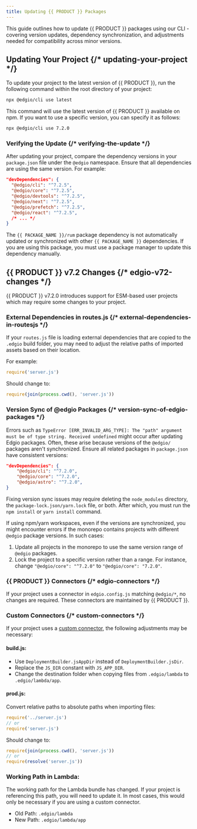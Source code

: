 ```yaml
---
title: Updating {{ PRODUCT }} Packages
---
```


This guide outlines how to update {{ PRODUCT }} packages using our CLI - covering version updates, dependency synchronization, and adjustments needed for compatibility across minor versions.


## Updating Your Project {/* updating-your-project */}

To update your project to the latest version of {{ PRODUCT }}, run the following command within the root directory of your project:

```bash
npx @edgio/cli use latest
```

This command will use the latest version of {{ PRODUCT }} available on npm. If you want to use a specific version, you can specify it as follows:

```bash
npx @edgio/cli use 7.2.0
```

### Verifying the Update {/* verifying-the-update */}

After updating your project, compare the dependency versions in your `package.json` file under the `@edgio` namespace. Ensure that all dependencies are using the same version. For example:

```json
"devDependencies": {
  "@edgio/cli": "^7.2.5",
  "@edgio/core": "^7.2.5",
  "@edgio/devtools": "^7.2.5",
  "@edgio/next": "^7.2.5",
  "@edgio/prefetch": "^7.2.5",
  "@edgio/react": "^7.2.5",
  /* ... */
}
```

<Callout type="info">

  The `{{ PACKAGE_NAME }}/rum` package dependency is not automatically updated or synchronized with other `{{ PACKAGE_NAME }}` dependencies. If you are using this package, you must use a package manager to update this dependency manually.

</Callout>

## {{ PRODUCT }} v7.2 Changes {/* edgio-v72-changes */}

{{ PRODUCT }} v7.2.0 introduces support for ESM-based user projects which may require some changes to your project.

### External Dependencies in routes.js {/* external-dependencies-in-routesjs */}

If your `routes.js` file is loading external dependencies that are copied to the `.edgio` build folder, you may need to adjust the relative paths of imported assets based on their location.

For example:

```js
require('server.js')
```

Should change to:

```js
require(join(process.cwd(), 'server.js'))
```

### Version Sync of @edgio Packages {/* version-sync-of-edgio-packages */}

Errors such as `TypeError [ERR_INVALID_ARG_TYPE]: The "path" argument must be of type string. Received undefined` might occur after updating Edgio packages. Often, these arise because versions of the `@edgio/` packages aren't synchronized. Ensure all related packages in `package.json` have consistent versions:

```json
"devDependencies": {
    "@edgio/cli": "^7.2.0",
    "@edgio/core": "^7.2.0",
    "@edgio/astro": "^7.2.0",
}
```

<Callout type="info">

  Fixing version sync issues may require deleting the `node_modules` directory, the `package-lock.json/yarn.lock` file, or both. After which, you must run the `npm install` or `yarn install` command.

</Callout>

If using npm/yarn workspaces, even if the versions are synchronized, you might encounter errors if the monorepo contains projects with different `@edgio` package versions. In such cases:

1. Update all projects in the monorepo to use the same version range of `@edgio` packages.
2. Lock the project to a specific version rather than a range. For instance, change `"@edgio/core": "^7.2.0"` to `"@edgio/core": "7.2.0"`.

### {{ PRODUCT }} Connectors {/* edgio-connectors */}

If your project uses a connector in `edgio.config.js` matching `@edgio/*`, no changes are required. These connectors are maintained by {{ PRODUCT }}.

### Custom Connectors {/* custom-connectors */}

If your project uses a [custom connector](/applications/sites_frameworks/connectors#writing-a-connector), the following adjustments may be necessary:

#### build.js:

- Use `DeploymentBuilder.jsAppDir` instead of `DeploymentBuilder.jsDir`.
- Replace the `JS_DIR` constant with `JS_APP_DIR`.
- Change the destination folder when copying files from `.edgio/lambda` to `.edgio/lambda/app`.

#### prod.js:

Convert relative paths to absolute paths when importing files:

```js filename="prod.js ({{ PRODUCT }} v7.1 and earlier)"
require('../server.js')
// or
require('server.js')
```

Should change to:

```js filename="prod.js ({{ PRODUCT }} v7.2)"
require(join(process.cwd(), 'server.js'))
// or
require(resolve('server.js'))
```

### Working Path in Lambda:

The working path for the Lambda bundle has changed. If your project is referencing this path, you will need to update it. In most cases, this would only be necessary if you are using a custom connector.

- Old Path: `.edgio/lambda`
- New Path: `.edgio/lambda/app`
